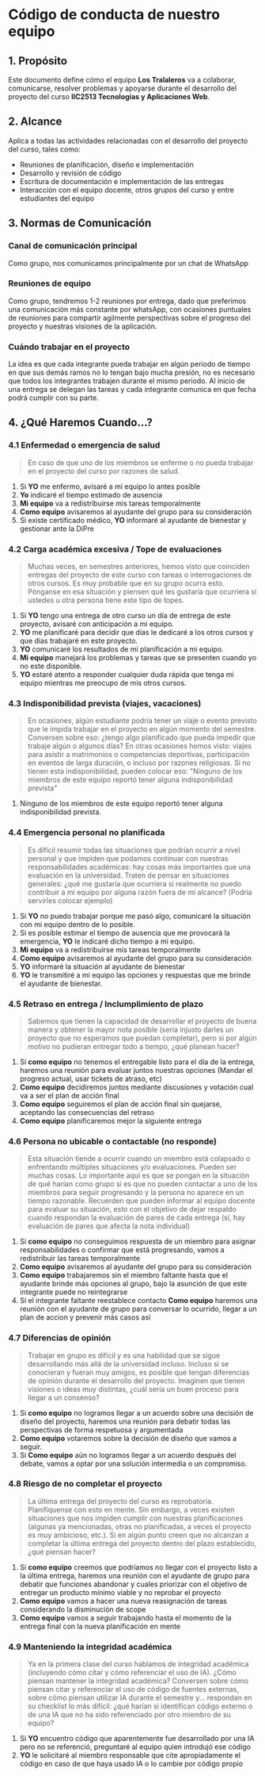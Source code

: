 # Código de conducta de nuestro equipo

## 1. Propósito

Este documento define cómo el equipo **Los Tralaleros** va a colaborar, comunicarse, resolver problemas y apoyarse durante el desarrollo del proyecto del curso **IIC2513 Tecnologías y Aplicaciones Web**.


## 2. Alcance

Aplica a todas las actividades relacionadas con el desarrollo del proyecto del curso, tales como:
- Reuniones de planificación, diseño e implementación
- Desarrollo y revisión de código
- Escritura de documentación e implementación de las entregas
- Interacción con el equipo docente, otros grupos del curso y entre estudiantes del equipo


## 3. Normas de Comunicación

### Canal de comunicación principal
Como grupo, nos comunicamos principalmente por un chat de WhatsApp

### Reuniones de equipo 
Como grupo, tendremos 1-2 reuniones por entrega, dado que preferimos una comunicación más constante por whatsApp, con ocasiones puntuales de reuniones para compartir agilmente perspectivas sobre el progreso del proyecto y nuestras visiones de la aplicación.

### Cuándo trabajar en el proyecto
La idea es que cada integrante pueda trabajar en algún periodo de tiempo en que sus demás ramos no lo tengan bajo mucha presión, no es necesario que todos los integrantes trabajen durante el mismo periodo. Al inicio de una entrega se delegan las tareas y cada integrante comunica en que fecha podrá cumplir con su parte.


## 4. ¿Qué Haremos Cuando...?


### 4.1 Enfermedad o emergencia de salud
> En caso de que uno de los miembros se enferme o no pueda trabajar en el proyecto del curso por razones de salud.

1. Si **YO** me enfermo, avisaré a mi equipo lo antes posible  
2. **Yo** indicaré el tiempo estimado de ausencia  
3. **Mi equipo** va a redistribuirse mis tareas temporalmente
4. **Como equipo** avisaremos al ayudante del grupo para su consideración
5. Si existe certificado médico, **YO** informaré al ayudante de bienestar y gestionar ante la DiPre

### 4.2 Carga académica excesiva / Tope de evaluaciones
> Muchas veces, en semestres anteriores, hemos visto que coinciden entregas del proyecto de este curso con tareas o interrogaciones de otros cursos. Es muy probable que en su grupo ocurra esto. Pónganse en esa situación y piensen qué les gustaría que ocurriera si ustedes u otra persona tiene este tipo de topes.

1. Si **YO** tengo una entrega de otro curso un día de entrega de este proyecto, avisaré con anticipación a mi equipo.
2. **YO** me planificaré para decidir que días le dedicaré a los otros cursos y que días trabajaré en este proyecto.
3. **YO** comunicaré los resultados de mi planificación a mi equipo.
4. **Mi equipo** manejará los problemas y tareas que se presenten cuando yo no este disponible.
5. **YO** estaré atento a responder cualquier duda rápida que tenga mi equipo mientras me preocupo de mis otros cursos.

### 4.3 Indisponibilidad prevista (viajes, vacaciones)
> En ocasiones, algún estudiante podría tener un viaje o evento previsto que le impida trabajar en el proyecto en algún momento del semestre. Conversen sobre eso: ¿tengo algo planificado que pueda impedir que trabaje algún o algunos días? En otras ocasiones hemos visto: viajes para asistir a matrimonios o competencias deportivas, participación en eventos de larga duración, o incluso por razones religiosas. Si no tienen esta indisponibilidad, pueden colocar eso: "Ninguno de los miembros de este equipo reportó tener alguna indisponibilidad prevista"

1. Ninguno de los miembros de este equipo reportó tener alguna indisponibilidad prevista.

### 4.4 Emergencia personal no planificada
> Es difícil resumir todas las situaciones que podrían ocurrir a nivel personal y que impiden que podamos continuar con nuestras responsabilidades académicas: hay cosas más importantes que una evaluación en la universidad. Traten de pensar en situaciones generales: ¿qué me gustaría que ocurriera si realmente no puedo contribuir a mi equipo por alguna razón fuera de mi alcance? (Podría servirles colocar ejemplo)

1. Si **YO** no puedo trabajar porque me pasó algo, comunicaré la situación con mi equipo dentro de lo posible.
2. Si es posible estimar el tiempo de ausencia que me provocará la emergencia, **YO** le indicaré dicho tiempo a mi equipo.
3. **Mi equipo** va a redistribuirse mis tareas temporalmente
4. **Como equipo** avisaremos al ayudante del grupo para su consideración
5. **YO** informaré la situación al ayudante de bienestar
6. **YO** le transmitiré a mi equipo las opciones y respuestas que me brinde el ayudante de bienestar.


### 4.5 Retraso en entrega / Inclumplimiento de plazo
> Sabemos que tienen la capacidad de desarrollar el proyecto de buena manera y obtener la mayor nota posible (sería injusto darles un proyecto que no esperamos que puedan completar), pero si por algún motivo no pudieran entregar todo a tiempo, ¿qué planean hacer?

1. Si **como equipo** no tenemos el entregable listo para el día de la entrega, haremos una reunión para evaluar juntos nuestras opciones (Mandar el progreso actual, usar tickets de atraso, etc)
2. **Como equipo** decidiremos juntos mediante discusiones y votación cual va a ser el plan de acción final
3. **Como equipo** seguiremos el plan de acción final sin quejarse, aceptando las consecuencias del retraso
4. **Como equipo** planificaremos mejor la siguiente entrega

### 4.6 Persona no ubicable o contactable (no responde)
> Esta situación tiende a ocurrir cuando un miembro está colapsado o enfrentando múltiples situaciones y/o evaluaciones. Pueden ser muchas cosas. Lo importante aquí es que se pongan en la situación de qué harían como grupo si es que no pueden contactar a uno de los miembros para seguir progresando y la persona no aparece en un tiempo razonable. Recuerden que pueden informar al equipo docente para evaluar su situación, esto con el objetivo de dejar respaldo cuando respondan la evaluación de pares de cada entrega (sí, hay evaluación de pares que afecta la nota individual)

1. Si **como equipo** no conseguimos respuesta de un miembro para asignar responsabilidades o confirmar que está progresando, vamos a redistribuir las tareas temporalmente
2. **Como equipo** avisaremos al ayudante del grupo para su consideración
3. **Como equipo** trabajaremos sin el miembro faltante hasta que el ayudante brinde más opciones al grupo, bajo la asunción de que este integrante puede no reintegrarse 
4. Sí el integrante faltante reestablece contacto **Como equipo** haremos una reunión con el ayudante de grupo para conversar lo ocurrido, llegar a un plan de accion y prevenir más casos así

### 4.7 Diferencias de opinión
> Trabajar en grupo es difícil y es una habilidad que se sigue desarrollando más allá de la universidad incluso. Incluso si se conocieran y fueran muy amigos, es posible que tengan diferencias de opinión durante el desarrollo del proyecto. Imaginen que tienen visiones o ideas muy distintas, ¿cuál sería un buen proceso para llegar a un consenso?

1. Si **como equipo** no logramos llegar a un acuerdo sobre una decisión de diseño del proyecto, haremos una reunión para debatir todas las perspectivas de forma respetuosa y argumentada
2. **Como equipo** votaremos sobre la decisión de diseño que vamos a seguir.
3. Si **Como equipo** aún no logramos llegar a un acuerdo después del debate, vamos a optar por una solución intermedia o un compromiso.

### 4.8 Riesgo de no completar el proyecto
> La última entrega del proyecto del curso es reprobatoria. Planifíquense con esto en mente. Sin embargo, a veces existen situaciones que nos impiden cumplir con nuestras planificaciones (algunas ya mencionadas, otras no planificadas, a veces el proyecto es muy ambicioso, etc.). Si en algún punto creen que no alcanzan a completar la última entrega del proyecto dentro del plazo establecido, ¿qué piensan hacer?

1. Si **como equipo** creemos que podríamos no llegar con el proyecto listo a la última entrega, haremos una reunión con el ayudante de grupo para debatir que funciones abandonar y cuales priorizar con el objetivo de entregar un producto mínimo viable y no reprobar el proyecto
2. **Como equipo** vamos a hacer una nueva reasignación de tareas considerando la disminución de scope
3. **Como equipo** vamos a seguir trabajando hasta el momento de la entrega final con la nueva planificación en mente

### 4.9 Manteniendo la integridad académica
> Ya en la primera clase del curso hablamos de integridad académica (incluyendo cómo citar y cómo referenciar el uso de IA). ¿Cómo piensan mantener la integridad académica? Conversen sobre cómo piensan citar y referenciar el uso de código de fuentes externas, sobre cómo piensan utilizar IA durante el semestre y... respondan en su checklist lo más difícil: ¿qué harían si identifican código externo o de una IA que no ha sido referenciado por otro miembro de su equipo?

1. Si **YO** encuentro código que aparentemente fue desarrollado por una IA pero no se referenció, preguntaré al equipo quien introdujó ese código
2. **YO** le solicitaré al miembro responsable que cite apropiadamente el código en caso de que haya usado IA o lo cambie por código propio

